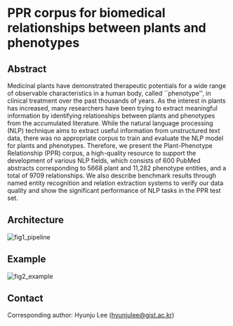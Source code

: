 # PPR corpus for biomedical relationships between plants and phenotypes

## Abstract
Medicinal plants have demonstrated therapeutic potentials for a wide range of observable characteristics in a human body, called ``phenotype'', in clinical treatment over the past thousands of years.
As the interest in plants has increased, many researchers have been trying to extract meaningful information by identifying relationships between plants and phenotypes from the accumulated literature.
While the natural language processing (NLP) technique aims to extract useful information from unstructured text data, there was no appropriate corpus to train and evaluate the NLP model for plants and phenotypes.
Therefore, we present the Plant-Phenotype Relationship (PPR) corpus, a high-quality resource to support the development of various NLP fields, which consists of 600 PubMed abstracts corresponding to 5668 plant and 11,282 phenotype entities, and a total of 9709 relationships.
We also describe benchmark results through named entity recognition and relation extraction systems to verify our data quality and show the significant performance of NLP tasks in the PPR test set.

## Architecture
![fig1_pipeline](https://user-images.githubusercontent.com/88476469/128833926-4ee3e812-e3cb-4af4-a56a-88ccaa1201f8.png)


## Example
![fig2_example](https://user-images.githubusercontent.com/88476469/128834003-b1ecf1b5-0820-48b4-8f87-e1ecc7dc72ab.png)


## Contact
Corresponding author: Hyunju Lee (hyunjulee@gist.ac.kr)
